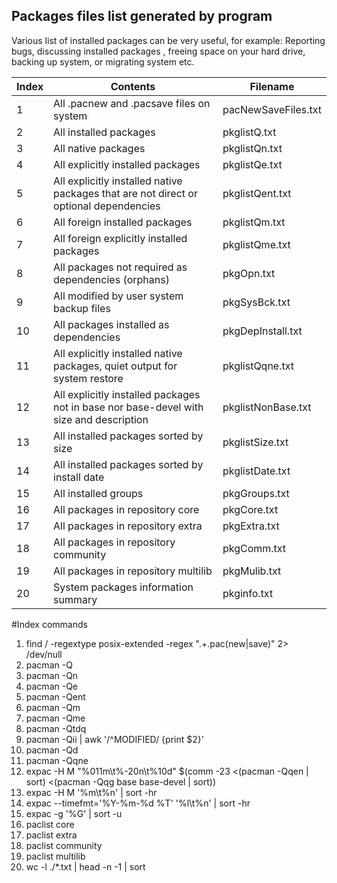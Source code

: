 Packages files list generated by program
-------------

Various list of installed packages can be very useful, for example:
Reporting bugs, discussing installed packages 
, freeing space on your hard drive, backing up system, or migrating system etc.

| Index | Contents | Filename |
| -------- | -------- | ----- |
| 1 | All .pacnew and .pacsave files on system | pacNewSaveFiles.txt |
| 2 | All installed packages | pkglistQ.txt |
| 3 | All native packages | pkglistQn.txt |
| 4 | All explicitly installed packages | pkglistQe.txt |
| 5 | All explicitly installed native packages that are not direct or optional dependencies | pkglistQent.txt |
| 6 | All foreign installed packages | pkglistQm.txt |
| 7 | All foreign explicitly installed packages | pkglistQme.txt |
| 8 | All packages not required as dependencies (orphans)| pkgOpn.txt |
| 9 | All modified by user system backup files | pkgSysBck.txt |
| 10 | All packages installed as dependencies | pkgDepInstall.txt |
| 11 | All explicitly installed native packages, quiet output for system restore | pkglistQqne.txt |
| 12 | All explicitly installed packages not in base nor base-devel with size and description | pkglistNonBase.txt |
| 13 | All installed packages sorted by size | pkglistSize.txt |
| 14 | All installed packages sorted by install date | pkglistDate.txt |
| 15 | All installed groups | pkgGroups.txt |
| 16 | All packages in repository core | pkgCore.txt |
| 17 | All packages in repository extra | pkgExtra.txt |
| 18 | All packages in repository community | pkgComm.txt |
| 19 | All packages in repository multilib | pkgMulib.txt |
| 20 | System packages information summary | pkginfo.txt |


#Index commands

1. find / -regextype posix-extended -regex ".+\.pac(new|save)" 2> /dev/null
2. pacman -Q
3. pacman -Qn
4. pacman -Qe
5. pacman -Qent
6. pacman -Qm
7. pacman -Qme
8. pacman -Qtdq
9. pacman -Qii | awk '/^MODIFIED/ {print $2}'
10. pacman -Qd 
11. pacman -Qqne 
12. expac -H M "%011m\t%-20n\t%10d" $(comm -23 <(pacman -Qqen | sort) <(pacman -Qqg base base-devel | sort))
13. expac -H M '%m\t%n' | sort -hr
14. expac --timefmt='%Y-%m-%d %T' '%l\t%n' | sort -hr 
15. expac -g '%G' | sort -u
16. paclist core 
17. paclist extra 
18. paclist community
19. paclist multilib
20. wc -l ./*.txt | head -n -1 | sort
